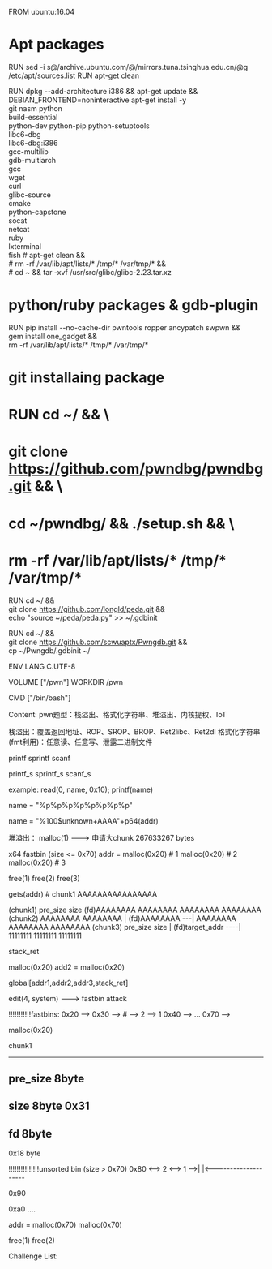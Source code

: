 FROM ubuntu:16.04

# Apt packages

RUN  sed -i s@/archive.ubuntu.com/@/mirrors.tuna.tsinghua.edu.cn/@g /etc/apt/sources.list
RUN  apt-get clean

RUN dpkg --add-architecture i386 && apt-get update && \
    DEBIAN_FRONTEND=noninteractive apt-get install -y \
    git nasm  python \
    build-essential \
    python-dev python-pip python-setuptools \
    libc6-dbg \
    libc6-dbg:i386 \
    gcc-multilib \
    gdb-multiarch \
    gcc \
    wget \
    curl \
    glibc-source \
    cmake \
    python-capstone \
    socat \
    netcat \
    ruby \
    lxterminal \
    fish
    # apt-get clean && \
    # rm -rf /var/lib/apt/lists/* /tmp/* /var/tmp/* && \
    # cd ~ && tar -xvf /usr/src/glibc/glibc-2.23.tar.xz

# python/ruby packages & gdb-plugin
RUN pip install --no-cache-dir pwntools ropper ancypatch swpwn && \
    gem install one_gadget && \
    rm -rf /var/lib/apt/lists/* /tmp/* /var/tmp/*

# git installaing package
# RUN cd ~/ && \
#     git clone https://github.com/pwndbg/pwndbg.git && \
#     cd ~/pwndbg/ && ./setup.sh && \
#     rm -rf /var/lib/apt/lists/* /tmp/* /var/tmp/*

RUN cd ~/ && \
    git clone https://github.com/longld/peda.git && \
    echo "source ~/peda/peda.py" >> ~/.gdbinit

RUN cd ~/ && \
    git clone https://github.com/scwuaptx/Pwngdb.git && \
    cp ~/Pwngdb/.gdbinit ~/




ENV LANG C.UTF-8

VOLUME ["/pwn"]
WORKDIR /pwn

CMD ["/bin/bash"]


Content:
pwn题型：栈溢出、格式化字符串、堆溢出、内核提权、IoT

栈溢出：覆盖返回地址、ROP、SROP、BROP、Ret2libc、Ret2dl
格式化字符串(fmt利用)：任意读、任意写、泄露二进制文件

printf
sprintf
scanf

printf_s
sprintf_s
scanf_s


example:
read(0, name, 0x10);
printf(name)

name = "%p%p%p%p%p%p%p%p"

name = "%100$unknown+AAAA"+p64(addr)



堆溢出：
malloc(1)   ---> 申请大chunk  267633267 bytes

x64
fastbin (size <= 0x70)
addr = malloc(0x20)   # 1
malloc(0x20)   # 2
malloc(0x20)   # 3

free(1)
free(2)
free(3)

gets(addr) # chunk1
AAAAAAAAAAAAAAAA

(chunk1)
pre_size
size
(fd)AAAAAAAA
AAAAAAAA
AAAAAAAA
AAAAAAAA
(chunk2)
AAAAAAAA
AAAAAAAA               |
(fd)AAAAAAAA ---|
AAAAAAAA
AAAAAAAA
AAAAAAAA
(chunk3)
pre_size
size                |
(fd)target_addr ----|
11111111
11111111
11111111

stack_ret


malloc(0x20)
add2 = malloc(0x20)


global[addr1,addr2,addr3,stack_ret]

edit(4, system)
---> fastbin attack

!!!!!!!!!!!fastbins:
0x20 -->
0x30 -->    # --> 2 --> 1
0x40 -->
...
0x70 -->

malloc(0x20)


chunk1

------------
pre_size 8byte
------------
size 8byte 0x31
------------
fd 8byte
------------
0x18 byte


!!!!!!!!!!!!!!!unsorted bin (size > 0x70)
0x80 <--> 2 <--> 1  -->| 
|<--------------------

0x90

0xa0
....


addr = malloc(0x70)
malloc(0x70)

free(1)
free(2)




Challenge List:
